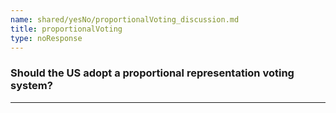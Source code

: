 ```yaml
---
name: shared/yesNo/proportionalVoting_discussion.md
title: proportionalVoting
type: noResponse
---
```


### Should the US adopt a proportional representation voting system?

---

